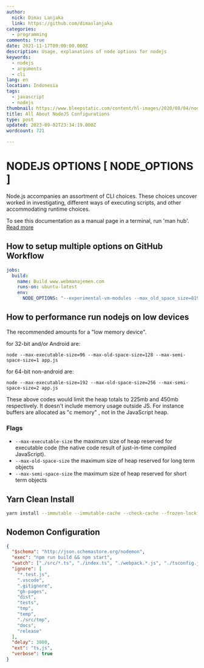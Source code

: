```yaml
---
author:
  nick: Dimas Lanjaka
  link: https://github.com/dimaslanjaka
categories:
  - programming
comments: true
date: 2021-11-17T09:00:00.000Z
description: Usage, explanations of node options for nodejs
keywords:
  - nodejs
  - arguments
  - cli
lang: en
location: Indonesia
tags:
  - javascript
  - nodejs
thumbnail: https://www.bleepstatic.com/content/hl-images/2020/08/04/nodejs-header.jpg
title: All About NodeJS Configurations
type: post
updated: 2023-09-02T23:34:19.000Z
wordcount: 721

---
```


# NODEJS OPTIONS [ NODE_OPTIONS ]

Node.js accompanies an assortment of CLI choices. These choices uncover worked in investigating, different ways of executing scripts, and other accommodating runtime choices.

To see this documentation as a manual page in a terminal, run 'man hub'. [Read more](https://nodejs.org/api/cli.html)

## How to setup multiple options on GitHub Workflow
```yaml
jobs:
  build:
    name: Build www.webmanajemen.com
    runs-on: ubuntu-latest
    env:
      NODE_OPTIONS: "--experimental-vm-modules --max_old_space_size=8192"
```

## How to performance run nodejs on low devices
The recommended amounts for a "low memory device".

for 32-bit and/or Android are:
```shell
node --max-executable-size=96 --max-old-space-size=128 --max-semi-space-size=1 app.js
```
for 64-bit non-android are:
```shell
node --max-executable-size=192 --max-old-space-size=256 --max-semi-space-size=2 app.js
```
These above codes would limit the heap totals to 225mb and 450mb respectively. It doesn't include memory usage outside JS. For instance buffers are allocated as "c memory" , not in the JavaScript heap.

### Flags
- `--max-executable-size` the maximum size of heap reserved for executable code (the native code result of just-in-time compiled JavaScript).
- `--max-old-space-size` the maximum size of heap reserved for long term objects
- `--max-semi-space-size` the maximum size of heap reserved for short term objects

## Yarn Clean Install

```bash
yarn install --immutable --immutable-cache --check-cache --frozen-lockfile --check-files
```

## Nodemon Configuration

```json
{
  "$schema": "http://json.schemastore.org/nodemon",
  "exec": "npm run build && npm start",
  "watch": ["./src/*.ts", "./index.ts", "./webpack.*.js", "./tsconfig.json", "./package.json"],
  "ignore": [
    "*.test.js",
    ".vscode",
    ".gitignore",
    "gh-pages",
    "dist",
    "tests",
    "tmp",
    "temp",
    "./src/tmp",
    "docs",
    "release"
  ],
  "delay": 3000,
  "ext": "ts,js",
  "verbose": true
}
```